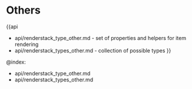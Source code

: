 Others
=======

{{api
- api/renderstack_type_other.md - set of properties and helpers for item rendering
- api/renderstack_types_other.md - collection of possible types
}}

@index:
- api/renderstack_type_other.md
- api/renderstack_types_other.md


